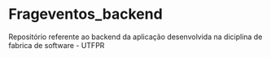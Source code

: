 # Frageventos_backend

Repositório referente ao backend da aplicação desenvolvida na diciplina de fabrica de software - UTFPR
